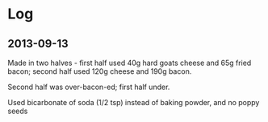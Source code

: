# Log

## 2013-09-13

Made in two halves - first half used 40g hard goats cheese and 65g fried bacon; second half used 120g cheese and 190g bacon.

Second half was over-bacon-ed; first half under.

Used bicarbonate of soda (1/2 tsp) instead of baking powder, and no poppy seeds
